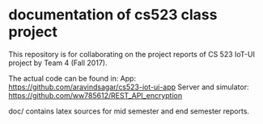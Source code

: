 # documentation of cs523 class project
This repository is for collaborating on the project reports of CS 523 IoT-UI project by Team 4 (Fall 2017).

The actual code can be found in:
App: https://github.com/aravindsagar/cs523-iot-ui-app
Server and simulator: https://github.com/ww785612/REST_API_encryption

doc/ contains latex sources for mid semester and end semester reports.
